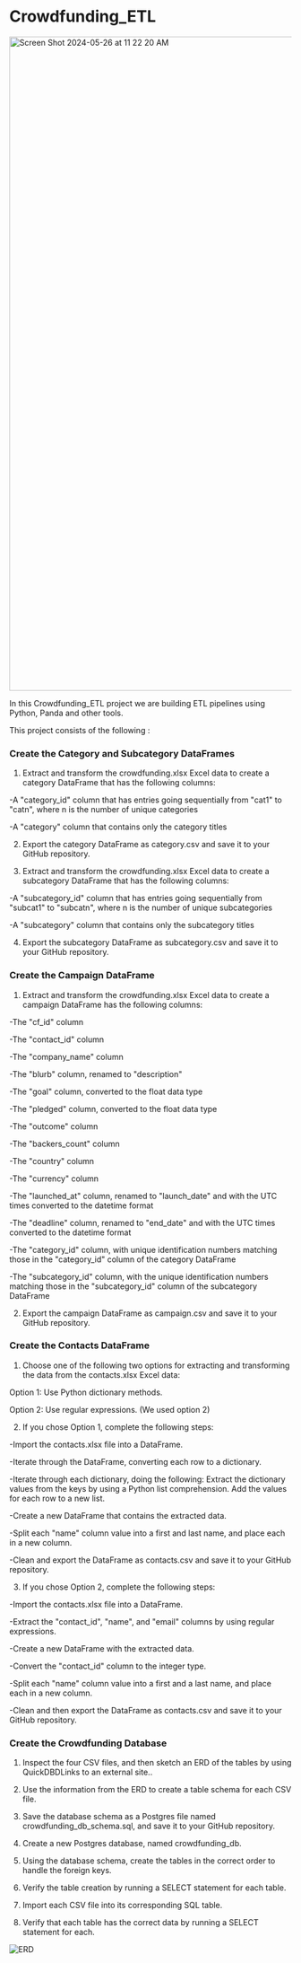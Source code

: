 # Crowdfunding_ETL

<img width="1166" alt="Screen Shot 2024-05-26 at 11 22 20 AM" src="https://github.com/JelenaRaonic/Crowdfunding_ETL/assets/159960361/208e78a6-970f-4a11-ad04-32d68dab3146">


In this Crowdfunding_ETL project we are building ETL pipelines using Python, Panda and other tools. 

This project consists of the following : 

### Create the Category and Subcategory DataFrames

1. Extract and transform the crowdfunding.xlsx Excel data to create a category DataFrame that has the following columns:

-A "category_id" column that has entries going sequentially from "cat1" to "catn", where n is the number of unique categories

-A "category" column that contains only the category titles

2. Export the category DataFrame as category.csv and save it to your GitHub repository.

3. Extract and transform the crowdfunding.xlsx Excel data to create a subcategory DataFrame that has the following columns:

-A "subcategory_id" column that has entries going sequentially from "subcat1" to "subcatn", where n is the number of unique subcategories

-A "subcategory" column that contains only the subcategory titles

4. Export the subcategory DataFrame as subcategory.csv and save it to your GitHub repository.

### Create the Campaign DataFrame

1. Extract and transform the crowdfunding.xlsx Excel data to create a campaign DataFrame has the following columns:

-The "cf_id" column

-The "contact_id" column

-The "company_name" column

-The "blurb" column, renamed to "description"

-The "goal" column, converted to the float data type

-The "pledged" column, converted to the float data type

-The "outcome" column

-The "backers_count" column

-The "country" column

-The "currency" column

-The "launched_at" column, renamed to "launch_date" and with the UTC times converted to the datetime format

-The "deadline" column, renamed to "end_date" and with the UTC times converted to the datetime format

-The "category_id" column, with unique identification numbers matching those in the "category_id" column of the category DataFrame

-The "subcategory_id" column, with the unique identification numbers matching those in the "subcategory_id" column of the subcategory DataFrame

2. Export the campaign DataFrame as campaign.csv and save it to your GitHub repository.

### Create the Contacts DataFrame

1. Choose one of the following two options for extracting and transforming the data from the contacts.xlsx Excel data:

Option 1: Use Python dictionary methods.

Option 2: Use regular expressions. (We used option 2)

2. If you chose Option 1, complete the following steps:

-Import the contacts.xlsx file into a DataFrame.

-Iterate through the DataFrame, converting each row to a dictionary.

-Iterate through each dictionary, doing the following:
     Extract the dictionary values from the keys by using a Python list comprehension.
     Add the values for each row to a new list.

-Create a new DataFrame that contains the extracted data.

-Split each "name" column value into a first and last name, and place each in a new column.

-Clean and export the DataFrame as contacts.csv and save it to your GitHub repository.

3. If you chose Option 2, complete the following steps:

-Import the contacts.xlsx file into a DataFrame.

-Extract the "contact_id", "name", and "email" columns by using regular expressions.

-Create a new DataFrame with the extracted data.

-Convert the "contact_id" column to the integer type.

-Split each "name" column value into a first and a last name, and place each in a new column.

-Clean and then export the DataFrame as contacts.csv and save it to your GitHub repository.

### Create the Crowdfunding Database

1. Inspect the four CSV files, and then sketch an ERD of the tables by using QuickDBDLinks to an external site..

2. Use the information from the ERD to create a table schema for each CSV file.

3. Save the database schema as a Postgres file named crowdfunding_db_schema.sql, and save it to your GitHub repository.

4. Create a new Postgres database, named crowdfunding_db.

5. Using the database schema, create the tables in the correct order to handle the foreign keys.

6. Verify the table creation by running a SELECT statement for each table.

7. Import each CSV file into its corresponding SQL table.

8. Verify that each table has the correct data by running a SELECT statement for each.

![ERD](https://github.com/JelenaRaonic/Crowdfunding_ETL/assets/159662554/565fb7f4-1107-4866-9239-43eb2137ac78)

